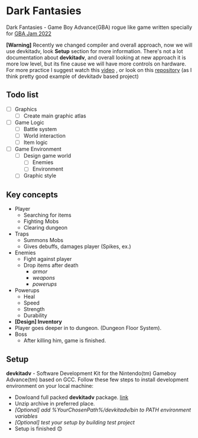 # Dark Fantasies
Dark Fantasies - Game Boy Advance(GBA) rogue like game written specially for [GBA Jam 2022](https://itch.io/jam/gbajam22)


**[Warning]** Recently we changed compiler and overall approach, now we will use devkitadv, look **Setup** section for more information.
There's not a lot documentation about **devkitadv**, and overall looking at new approach it is more low level, but its fine cause we will have more controls on hardware. For more practice I suggest watch this [video](https://www.youtube.com/watch?v=6ecgELrwAnQ&t=387s) , or look on this [repository](https://github.com/3DSage/GBA_Mode_5_Starter) (as I think pretty good example of devkitadv based project)

## Todo list
- [ ] Graphics
    - [ ] Create main graphic atlas
- [ ] Game Logic
    - [ ] Battle system
    - [ ] World interaction
    - [ ] Item logic
- [ ] Game Environment
    - [ ] Design game world
        - [ ] Enemies
        - [ ] Environment
    - [ ] Graphic style

## Key concepts
- Player
    - Searching for items
    - Fighting Mobs
    - Clearing dungeon
- Traps
    - Summons Mobs
    - Gives debuffs, damages player (Spikes, ex.)
- Enemies
    - Fight against player
    - Drop items after death
        - *armor*
        - *weapons*
        - *powerups*
- Powerups
    - Heal
    - Speed
    - Strength
    - Durability
- **[Design] Inventory**
- Player goes deeper in to dungeon. (Dungeon Floor System).
- Boss
    - After killing him, game is finished.

## Setup

**devkitadv** - Software Development Kit for the Nintendo(tm) Gameboy Advance(tm) based on GCC.
Follow these few steps to install development environment on your local machine:
- Dowloand full packed **devkitadv** package. [link](https://drive.google.com/file/d/1e5EfY6YxEkvzd7Fgp4rJgkPiA7NVlmBN/view?usp=sharing)
- Unzip archive in preferred place.
- *[Optional] add %YourChosenPath%/devkitadv/bin to PATH environment variables*
- *[Optional] test your setup by building test project*
- Setup is finished 😊